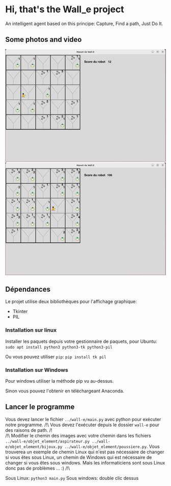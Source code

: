 # Hi, that's the Wall_e project
An intelligent agent based on this principe: Capture, Find a path, Just Do It.

## Some photos and video
![screen_1](./assets/screen_1_walle.png "Screen 1")
![screen_2](./assets/screen_2_walle.png "Screen 2")

## Dépendances
Le projet utilise deux bibliothèques pour l'affichage graphique:
- Tkinter
- PIL

### Installation sur linux
Installer les paquets depuis votre gestionnaire de paquets, pour Ubuntu:
`sudo apt install python3 python3-tk python3-pil`

Ou vous pouvez utiliser `pip`:
`pip install tk pil`

### Installation sur Windows
Pour windows utiliser la méthode pip vu au-dessus.

Sinon vous pouvez l'obtenir en téléchargeant Anaconda.

## Lancer le programme
Vous devez lancer le fichier `../wall-e/main.py` avec python pour exécuter notre programme.
/!\ Vous devez l'exécuter depuis le dossier `wall-e` pour des raisons de path. /!\
/!\ Modifier le chemin des images avec votre chemin dans les fichiers `../wall-e/objet_element/aspirateur.py ../wall-e/objet_element/bijoux.py ../wall-e/objet_element/poussiere.py`. Vous trouverea un exemple de chemin Linux qui n'est pas nécessaire de changer si vous êtes sous Linux, un chemin de Windows qui est nécessaire de changer si vous êtes sous windows. Mais les informaticiens sont sous Linux donc pas de problèmes ... :) /!\


Sous Linux: `python3 main.py`
Sous windows: double clic dessus